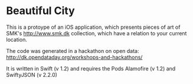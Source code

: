 Beautiful City
==============


This is a protoype of an iOS application, which presents pieces of art of SMK's http://www.smk.dk collection, which have a relation to your current location.

The code was generated in a hackathon on open data: http://dk.opendataday.org/workshops-and-hackathons/


It is written in Swift (v 1.2) and requires the Pods Alamofire (v 1.2) and SwiftyJSON (v 2.2.0)
